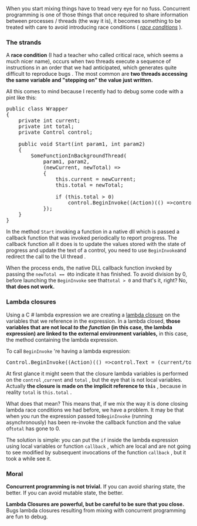 When you start mixing things have to tread very eye for no fuss. Concurrent programming is one of those things that once required to share information between processes / threads (the way it is), it becomes something to be treated with care to avoid introducing race conditions ( <a href="http://en.wikipedia.org/wiki/Race_condition" target="_blank"><em>race conditions</em></a> ).
<h3>The strands</h3>

 A <strong>race condition</strong> (I had a teacher who called critical race, which seems a much nicer name), occurs when two threads execute a sequence of instructions in an order that we had anticipated, which generates quite difficult to reproduce bugs . The most common are <strong>two threads accessing the same variable and "stepping on" the value just written.</strong>


All this comes to mind because I recently had to debug some code with a pint like this:

<pre class="prettyprint">
public class Wrapper
{
    private int current;
    private int total;
    private Control control;

    public void Start(int param1, int param2)
    {
        SomeFunctionInBackgroundThread(
            param1, param2,
            (newCurrent, newTotal) =>
            {
                this.current = newCurrent;
                this.total = newTotal;

                if (this.total > 0)
                    control.BeginInvoke((Action)(() =>control.Text = (current/total).ToString("p")));
            });
    }
}
</pre>

In the method <code>Start</code> invoking a function in a native dll which is passed a callback function that was invoked periodically to report progress. The callback function all it does is to update the values stored with the state of progress and update the text of a control, you need to use <code>BeginInvoke</code>and redirect the call to the UI thread .

When the process ends, the native DLL callback function invoked by passing the <code>newTotal == 0</code>to indicate it has finished. To avoid division by 0, before launching the <code>BeginInvoke</code> see that<code>total &gt; 0</code> and that's it, right? No, <strong>that does not work.</strong>
<h3>Lambda closures</h3>


Using a C # lambda expression we are creating a <a href="http://en.wikipedia.org/wiki/Closure_%28computer_science%29" target="_blank">lambda closure</a> on the variables that we reference in the expression. In a lambda closed, <strong>those variables that are not local <em>to the function</em> (in this case, the lambda expression) are linked to the external environment variables,</strong> in this case, the method containing the lambda expression.


To call <code>BeginInvoke</code> 're having a lambda expression:
<pre class="prettyprint">
Control.BeginInvoke((Action)(() =>control.Text = (current/total).ToString("p")));
</code></pre>


At first glance it might seem that the closure lambda variables is performed on the <code>control</code> ,<code>current</code> and <code>total</code> , but the eye that is not local variables. Actually <strong>the closure is made on the implicit reference to <code>this</code></strong> , because in reality <code>total</code> is <code>this.total</code> .


What does that mean? This means that, if we mix the way it is done closing lambda race conditions we had before, we have a problem. It may be that when you run the expression passed to<code>BeginInvoke</code> (running asynchronously) has been re-invoke the callback function and the value of<code>total</code> has gone to 0.


The solution is simple: you can put the <code>if</code> inside the lambda expression using local variables or function <code>callback</code> , which are local and are not going to see modified by subsequent invocations of the function <code>callback</code> , but it took a while see it.

<h3>Moral</h3>

<strong>Concurrent programming is not trivial.</strong> If you can avoid sharing state, the better. If you can avoid mutable state, the better.

<strong>Lambda Closures are powerful, but be careful to be sure that you close.</strong> Bugs lambda closures resulting from mixing with concurrent programming are fun to debug.
